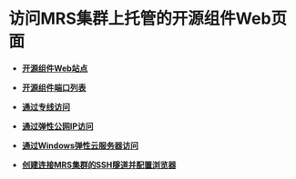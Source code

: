 # 访问MRS集群上托管的开源组件Web页面<a name="mrs_01_0644"></a>

-   **[开源组件Web站点](开源组件Web站点.md)**  

-   **[开源组件端口列表](开源组件端口列表.md)**  

-   **[通过专线访问](通过专线访问.md)**  

-   **[通过弹性公网IP访问](通过弹性公网IP访问.md)**  

-   **[通过Windows弹性云服务器访问](通过Windows弹性云服务器访问.md)**  

-   **[创建连接MRS集群的SSH隧道并配置浏览器](创建连接MRS集群的SSH隧道并配置浏览器.md)**  


